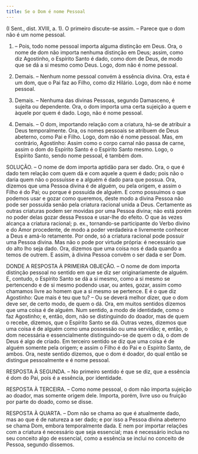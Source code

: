 ```yaml
---
title: Se o Dom é nome Pessoal
---
```


(I Sent., dist. XVIII, a. 1).
  O primeiro discute-se assim. – Parece que o dom não é um nome pessoal.  

1. – Pois, todo nome pessoal importa alguma distinção em Deus. Ora, o nome de dom não importa nenhuma distinção em Deus; assim, como diz Agostinho, o Espírito Santo é dado, como dom de Deus, de modo que se dá a si mesmo como Deus. Logo, dom não é nome pessoal.  

2. Demais. – Nenhum nome pessoal convém à essência divina. Ora, esta é um dom, que o Pai faz ao Filho, como diz Hilário. Logo, dom não é nome pessoal.  

3. Demais. – Nenhuma das divinas Pessoas, segundo Damasceno, é sujeita ou dependente. Ora, o dom importa uma certa sujeição a quem e àquele por quem é dado. Logo, não é nome pessoal.  

4. Demais. – O dom, importando relação com a criatura, há-se de atribuir a Deus temporalmente. Ora, os nomes pessoais se atribuem de Deus abeterno, como Pai e Filho. Logo, dom não é nome pessoal.  Mas, em contrário, Agostinho: Assim como o corpo carnal não passa de carne, assim o dom do Espírito Santo é o Espírito Santo mesmo. Logo, o Espírito Santo, sendo nome pessoal, é também dom.  

SOLUÇÃO. – O nome de dom importa aptidão para ser dado. Ora, o que é dado tem relação com quem dá e com aquele a quem é dado; pois não o daria quem não o possuísse e a alguém é dado para que possua. Ora, dizemos que uma Pessoa divina é de alguém, ou pela origem, e assim o Filho é do Pai; ou porque é possuída de alguém. E como possuímos o que podemos usar e gozar como queremos, deste modo a divina Pessoa não pode ser possuída senão pela criatura racional unida a Deus. Certamente as outras criaturas podem ser movidas por uma Pessoa divina; não está porém no poder delas gozar dessa Pessoa e usar-lhe do efeito. O que às vezes alcança a criatura racional; p. ex., tornando-se participante do Verbo divino e do Amor procedente, de modo a poder verdadeira e livremente conhecer a Deus e amá-lo retamente. Por onde, só a criatura racional pode possuir uma Pessoa divina. Mas não o pode por virtude própria: é necessário que do alto lho seja dado. Ora, dizemos que uma coisa nos é dada quando a temos de outrem. E assim, à divina Pessoa convém o ser dada e ser Dom.  

DONDE A RESPOSTA À PRIMEIRA OBJEÇÃO. – O nome de dom importa distinção pessoal no sentido em que se diz ser originariamente de alguém. E, contudo, o Espírito Santo se dá a si mesmo, como a si mesmo se pertencendo e de si mesmo podendo usar, ou antes, gozar, assim como chamamos livre ao homem que a si mesmo se pertence. E é o que diz Agostinho: Que mais é teu que tu? – Ou se deverá melhor dizer, que o dom deve ser, de certo modo, de quem o dá. Ora, em muitos sentidos dizemos que uma coisa é de alguém. Num sentido, a modo de identidade, como o faz Agostinho; e, então, dom, não se distinguindo do doador, mas de quem o recebe, dizemos, que o Espírito Santo se dá. Outras vezes, dizemos que uma coisa é de alguém como uma possessão ou uma servidão; e, então, o dom necessária e essencialmente distinguindo-se de quem o dá, o dom de Deus é algo de criado. Em terceiro sentido se diz que uma coisa é de alguém somente pela origem; e assim o Filho é do Pai e o Espírito Santo, de ambos. Ora, neste sentido dizemos, que o dom é doador, do qual então se distingue pessoalmente e é nome pessoal. 

RESPOSTA À SEGUNDA. – No primeiro sentido é que se diz, que a essência é dom do Pai, pois é a essência, por identidade.  

RESPOSTA À TERCEIRA. – Como nome pessoal, o dom não importa sujeição ao doador, mas somente origem dele. Importa, porém, livre uso ou fruição por parte do doado, como se disse.  

RESPOSTA À QUARTA. – Dom não se chama ao que é atualmente dado, mas ao que é de natureza a ser dado; e por isso a Pessoa divina abeterno se chama Dom, embora temporalmente dada. E nem por importar relações com a criatura é necessário que seja essencial; mas é necessário inclua no seu conceito algo de essencial, como a essência se inclui no conceito de Pessoa, segundo dissemos.